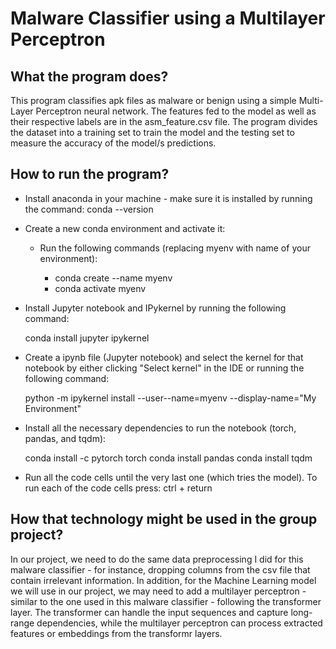 # Malware Classifier using a Multilayer Perceptron

## What the program does? 

This program classifies apk files as malware or benign using a simple Multi-Layer Perceptron neural network. The features fed to the model as well as their respective labels are in the asm_feature.csv file. The program divides the dataset into a training set to train the model and the testing set to measure the accuracy of the model/s predictions. 

## How to run the program? 

- Install anaconda in your machine - make sure it is installed by running the command: conda --version

- Create a new conda environment and activate it: 

    - Run the following commands (replacing myenv with name of your environment):

        - conda create --name myenv
        - conda activate myenv

- Install Jupyter notebook and IPykernel by running the following command: 

    conda install jupyter ipykernel 

- Create a ipynb file (Jupyter notebook) and select the kernel for that notebook by either clicking "Select kernel" in the IDE or running the following command: 

    python -m ipykernel install --user--name=myenv --display-name="My Environment" 

- Install all the necessary dependencies to run the notebook (torch, pandas, and tqdm):

    conda install -c pytorch torch 
    conda install pandas 
    conda install tqdm

- Run all the code cells until the very last one (which tries the model). To run each of the code cells press: ctrl + return 

## How that technology might be used in the group project? 

In our project, we need to do the same data preprocessing I did for this malware classifier - for instance, dropping columns from the csv file that contain irrelevant information. In addition, for the Machine Learning model we will use in our project, we may need to add a multilayer perceptron - similar to the one used in this malware classifier - following the transformer layer. The transformer can handle the input sequences and capture long-range dependencies, while the multilayer perceptron can process extracted features or embeddings from the transformr layers. 
